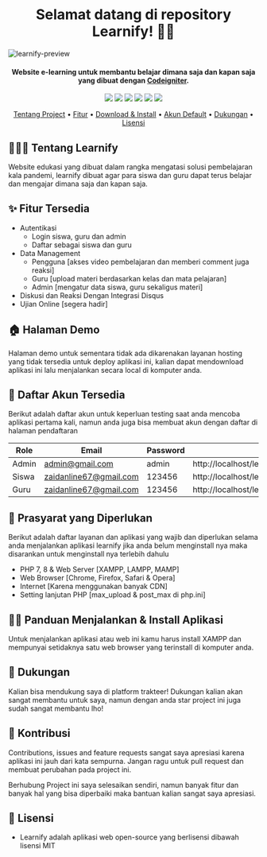 <h1 align="center">Selamat datang di repository Learnify! 👋🏻</h1>

![learnify-preview](https://user-images.githubusercontent.com/46257169/173141000-0a2346bf-adbc-41cb-9699-e7ffff1cba8e.png)

<p></p>

<h4 align="center">Website e-learning untuk membantu belajar dimana saja dan kapan saja yang dibuat dengan <a href="https://codeigniter.com/" target="_blank">Codeigniter</a>.
</h4>

<p></p>

<p align="center">
	<img src="https://img.shields.io/github/issues/syauqi/learnify?style=flat-square">
	<img src="https://img.shields.io/github/stars/syauqi/learnify?style=flat-square"> 
	<img src="https://img.shields.io/github/forks/syauqi/learnify?style=flat-square">
	<img src="https://img.shields.io/github/license/syauqi/learnify?style=flat-square">
	<img src="https://img.shields.io/badge/maintained%3F-no-red.svg?style=flat-square">
	<img src="https://img.shields.io/github/followers/syauqi.svg?style=flat-square&label=followers">
</p>

<p align="center">
  <a href="#tentang">Tentang Project</a> •
  <a href="#fitur">Fitur</a> •
  <a href="#download">Download & Install</a> •
  <a href="#akun">Akun Default</a> •
  <a href="#dukungan">Dukungan</a> •
  <a href="#lisensi">Lisensi</a>
</p>

<p></p>

<h2 id="tentang">👨🏻‍🏫 Tentang Learnify</h2>

Website edukasi yang dibuat dalam rangka mengatasi solusi pembelajaran kala pandemi, learnify dibuat agar para siswa dan guru dapat terus belajar dan mengajar dimana saja dan kapan saja.

<p></p>

<h2 id="fitur">✨ Fitur Tersedia</h2>

- Autentikasi
  - Login siswa, guru dan admin
  - Daftar sebagai siswa dan guru
- Data Management
  - Pengguna [akses video pembelajaran dan memberi comment juga reaksi]
  - Guru [upload materi berdasarkan kelas dan mata pelajaran]
  - Admin [mengatur data siswa, guru sekaligus materi]
- Diskusi dan Reaksi Dengan Integrasi Disqus
- Ujian Online [segera hadir]

<p></p>

<h2 id="demo">🏠 Halaman Demo</h2>

Halaman demo untuk sementara tidak ada dikarenakan layanan hosting yang tidak tersedia untuk deploy aplikasi ini, kalian dapat mendownload aplikasi ini lalu menjalankan secara local di komputer anda.

<p></p>

<h2 id="akun">🔑 Daftar Akun Tersedia</h2>

Berikut adalah daftar akun untuk keperluan testing saat anda mencoba aplikasi pertama kali, namun anda juga bisa membuat akun dengan daftar di halaman pendaftaran

| Role  | Email                  | Password | URL                                     |
| ----- | ---------------------- | -------- | --------------------------------------- |
| Admin | admin@gmail.com        | admin    | http://localhost/learnify/welcome/admin |
| Siswa | zaidanline67@gmail.com | 123456   | http://localhost/learnify/welcome       |
| Guru  | zaidanline67@gmail.com | 123456   | http://localhost/learnify/welcome/guru  |

<p></p>

<h2 id="syarat">💾 Prasyarat yang Diperlukan</h2>

Berikut adalah daftar layanan dan aplikasi yang wajib dan diperlukan selama anda menjalankan aplikasi learnify jika anda belum menginstall nya maka disarankan untuk menginstall nya terlebih dahulu

- PHP 7, 8 & Web Server [XAMPP, LAMPP, MAMP]
- Web Browser [Chrome, Firefox, Safari & Opera]
- Internet [Karena menggunakan banyak CDN]
- Setting lanjutan PHP [max_upload & post_max di php.ini]


<h2 id="download">🐱‍💻 Panduan Menjalankan & Install Aplikasi</h2>

Untuk menjalankan aplikasi atau web ini kamu harus install XAMPP dan mempunyai setidaknya satu web browser yang terinstall di komputer anda.



<p></p>

<h2 id="dukungan">💌 Dukungan</h2>

Kalian bisa mendukung saya di platform trakteer! Dukungan kalian akan sangat membantu untuk saya, namun dengan anda star project ini juga sudah sangat membantu lho!

<p></p>

<h2 id="kontribusi">🤝 Kontribusi</h2>

Contributions, issues and feature requests sangat saya apresiasi karena aplikasi ini jauh dari kata sempurna. Jangan ragu untuk pull request dan membuat perubahan pada project ini.

Berhubung Project ini saya selesaikan sendiri, namun banyak fitur dan banyak hal yang bisa diperbaiki maka bantuan kalian sangat saya apresiasi.

<p></p>

<h2 id="lisensi">📝 Lisensi</h2>

- Learnify adalah aplikasi web open-source yang berlisensi dibawah lisensi MIT
